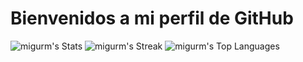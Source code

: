 # Bienvenidos a mi perfil de GitHub
![migurm's Stats](https://github-readme-stats.vercel.app/api?username=migurm&theme=vue-dark&show_icons=true&hide_border=true&count_private=true)
![migurm's Streak](https://github-readme-streak-stats.herokuapp.com/?user=migurm&theme=vue-dark&hide_border=true)
![migurm's Top Languages](https://github-readme-stats.vercel.app/api/top-langs/?username=migurm&theme=vue-dark&show_icons=true&hide_border=true&layout=compact)
